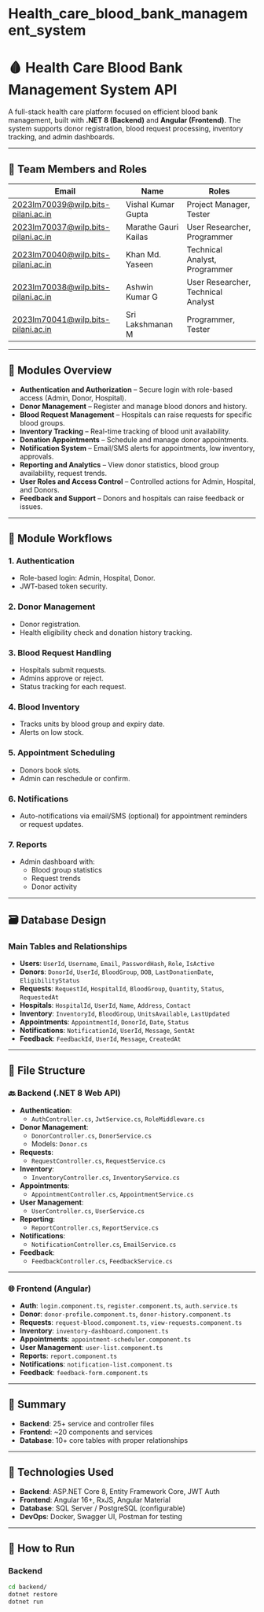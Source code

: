 # Health_care_blood_bank_management_system
# 🩸 Health Care Blood Bank Management System API
 
A full-stack health care platform focused on efficient blood bank management, built with **.NET 8 (Backend)** and **Angular (Frontend)**. The system supports donor registration, blood request processing, inventory tracking, and admin dashboards.
 
---
 
## 👥 Team Members and Roles
 
| Email                                | Name                      | Roles                                |
|-------------------------------------|---------------------------|--------------------------------------|
| 2023lm70039@wilp.bits-pilani.ac.in  | Vishal Kumar Gupta        | Project Manager, Tester              |
| 2023lm70037@wilp.bits-pilani.ac.in  | Marathe Gauri Kailas      | User Researcher, Programmer          |
| 2023lm70040@wilp.bits-pilani.ac.in  | Khan Md. Yaseen           | Technical Analyst, Programmer        |
| 2023lm70038@wilp.bits-pilani.ac.in  | Ashwin Kumar G            | User Researcher, Technical Analyst   |
| 2023lm70041@wilp.bits-pilani.ac.in  | Sri Lakshmanan M          | Programmer, Tester                   |

---
 
## 🚀 Modules Overview
 
- **Authentication and Authorization** – Secure login with role-based access (Admin, Donor, Hospital).
- **Donor Management** – Register and manage blood donors and history.
- **Blood Request Management** – Hospitals can raise requests for specific blood groups.
- **Inventory Tracking** – Real-time tracking of blood unit availability.
- **Donation Appointments** – Schedule and manage donor appointments.
- **Notification System** – Email/SMS alerts for appointments, low inventory, approvals.
- **Reporting and Analytics** – View donor statistics, blood group availability, request trends.
- **User Roles and Access Control** – Controlled actions for Admin, Hospital, and Donors.
- **Feedback and Support** – Donors and hospitals can raise feedback or issues.
 
---
 
## 🔄 Module Workflows
 
### 1. Authentication
- Role-based login: Admin, Hospital, Donor.
- JWT-based token security.
 
### 2. Donor Management
- Donor registration.
- Health eligibility check and donation history tracking.
 
### 3. Blood Request Handling
- Hospitals submit requests.
- Admins approve or reject.
- Status tracking for each request.
 
### 4. Blood Inventory
- Tracks units by blood group and expiry date.
- Alerts on low stock.
 
### 5. Appointment Scheduling
- Donors book slots.
- Admin can reschedule or confirm.
 
### 6. Notifications
- Auto-notifications via email/SMS (optional) for appointment reminders or request updates.
 
### 7. Reports
- Admin dashboard with:
  - Blood group statistics
  - Request trends
  - Donor activity
 
---
 
## 🗃️ Database Design
 
### Main Tables and Relationships
 
- **Users**: `UserId`, `Username`, `Email`, `PasswordHash`, `Role`, `IsActive`
- **Donors**: `DonorId`, `UserId`, `BloodGroup`, `DOB`, `LastDonationDate`, `EligibilityStatus`
- **Requests**: `RequestId`, `HospitalId`, `BloodGroup`, `Quantity`, `Status`, `RequestedAt`
- **Hospitals**: `HospitalId`, `UserId`, `Name`, `Address`, `Contact`
- **Inventory**: `InventoryId`, `BloodGroup`, `UnitsAvailable`, `LastUpdated`
- **Appointments**: `AppointmentId`, `DonorId`, `Date`, `Status`
- **Notifications**: `NotificationId`, `UserId`, `Message`, `SentAt`
- **Feedback**: `FeedbackId`, `UserId`, `Message`, `CreatedAt`
 
---
 
## 🧩 File Structure
 
### 🔙 Backend (.NET 8 Web API)
 
- **Authentication**:
  - `AuthController.cs`, `JwtService.cs`, `RoleMiddleware.cs`
- **Donor Management**:
  - `DonorController.cs`, `DonorService.cs`
  - Models: `Donor.cs`
- **Requests**:
  - `RequestController.cs`, `RequestService.cs`
- **Inventory**:
  - `InventoryController.cs`, `InventoryService.cs`
- **Appointments**:
  - `AppointmentController.cs`, `AppointmentService.cs`
- **User Management**:
  - `UserController.cs`, `UserService.cs`
- **Reporting**:
  - `ReportController.cs`, `ReportService.cs`
- **Notifications**:
  - `NotificationController.cs`, `EmailService.cs`
- **Feedback**:
  - `FeedbackController.cs`, `FeedbackService.cs`
 
---
 
### 🌐 Frontend (Angular)
 
- **Auth**: `login.component.ts`, `register.component.ts`, `auth.service.ts`
- **Donor**: `donor-profile.component.ts`, `donor-history.component.ts`
- **Requests**: `request-blood.component.ts`, `view-requests.component.ts`
- **Inventory**: `inventory-dashboard.component.ts`
- **Appointments**: `appointment-scheduler.component.ts`
- **User Management**: `user-list.component.ts`
- **Reports**: `report.component.ts`
- **Notifications**: `notification-list.component.ts`
- **Feedback**: `feedback-form.component.ts`
 
---
 
## 📝 Summary
 
- **Backend**: 25+ service and controller files
- **Frontend**: ~20 components and services
- **Database**: 10+ core tables with proper relationships
 
---
 
## 🔐 Technologies Used
 
- **Backend**: ASP.NET Core 8, Entity Framework Core, JWT Auth
- **Frontend**: Angular 16+, RxJS, Angular Material
- **Database**: SQL Server / PostgreSQL (configurable)
- **DevOps**: Docker, Swagger UI, Postman for testing
 
---
 
## 🏁 How to Run
 
### Backend
```bash
cd backend/
dotnet restore
dotnet run
 
